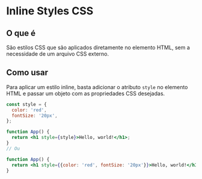 # Inline Styles CSS

## O que é

São estilos CSS que são aplicados diretamente no elemento HTML, sem a necessidade de um arquivo CSS externo.

## Como usar

Para aplicar um estilo inline, basta adicionar o atributo `style` no elemento HTML e passar um objeto com as propriedades CSS desejadas.

```jsx
const style = {
  color: 'red',
  fontSize: '20px',
};

function App() {
  return <h1 style={style}>Hello, world!</h1>;
}
// Ou 

function App() {
  return <h1 style={{color: 'red', fontSize: '20px'}}>Hello, world!</h1>;
}
```
